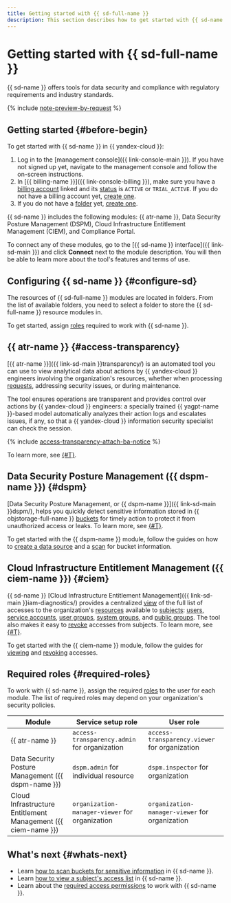 ```yaml
---
title: Getting started with {{ sd-full-name }}
description: This section describes how to get started with {{ sd-name }} and make use of its tools.
---
```


# Getting started with {{ sd-full-name }}

{{ sd-name }} offers tools for data security and compliance with regulatory requirements and industry standards.

{% include [note-preview-by-request](../_includes/note-preview-by-request.md) %}

## Getting started {#before-begin}

To get started with {{ sd-name }} in {{ yandex-cloud }}:

1. Log in to the [management console]({{ link-console-main }}). If you have not signed up yet, navigate to the management console and follow the on-screen instructions.
1. In [{{ billing-name }}]({{ link-console-billing }}), make sure you have a [billing account](../billing/concepts/billing-account.md) linked and its [status](../billing/concepts/billing-account-statuses.md) is `ACTIVE` or `TRIAL_ACTIVE`. If you do not have a billing account yet, [create one](../billing/quickstart/index.md#create_billing_account).
1. If you do not have a [folder](../resource-manager/concepts/resources-hierarchy.md#folder) yet, [create one](../resource-manager/operations/folder/create.md).

{{ sd-name }} includes the following modules: {{ atr-name }}, Data Security Posture Management (DSPM), Cloud Infrastructure Entitlement Management (CIEM), and Compliance Portal.

To connect any of these modules, go to the [{{ sd-name }} interface]({{ link-sd-main }}) and click **Connect** next to the module description. You will then be able to learn more about the tool's features and terms of use.

## Configuring {{ sd-name }} {#configure-sd}

The resources of {{ sd-full-name }} modules are located in folders. From the list of available folders, you need to select a folder to store the {{ sd-full-name }} resource modules in.

To get started, assign [roles](./security/index.md) required to work with {{ sd-name }}.

## {{ atr-name }} {#access-transparency}

[{{ atr-name }}]({{ link-sd-main }}transparency/) is an automated tool you can use to view analytical data about actions by {{ yandex-cloud }} engineers involving the organization's resources, whether when processing [requests](../support/overview.md), addressing security issues, or during maintenance.

The tool ensures operations are transparent and provides control over actions by {{ yandex-cloud }} engineers: a specially trained {{ yagpt-name }}-based model automatically analyzes their action logs and escalates issues, if any, so that a {{ yandex-cloud }} information security specialist can check the session.

{% include [access-transparency-attach-ba-notice](../_includes/security-deck/access-transparency-attach-ba-notice.md) %}

To learn more, see [{#T}](./concepts/access-transparency.md).

## Data Security Posture Management ({{ dspm-name }}) {#dspm}

[Data Security Posture Management, or {{ dspm-name }}]({{ link-sd-main }}dspm/), helps you quickly detect sensitive information stored in {{ objstorage-full-name }} [buckets](../storage/concepts/bucket.md) for timely action to protect it from unauthorized access or leaks. To learn more, see [{#T}](./concepts/dspm.md).

To get started with the {{ dspm-name }} module, follow the guides on how to [create a data source](./operations/dspm/create-data-source.md) and a [scan](./operations/dspm/create-scan.md) for bucket information.

## Cloud Infrastructure Entitlement Management ({{ ciem-name }}) {#ciem}

{{ sd-name }} [Cloud Infrastructure Entitlement Management]({{ link-sd-main }}iam-diagnostics/) provides a centralized [view](./operations/ciem/view-permissions.md) of the full list of accesses to the organization's [resources](../iam/concepts/access-control/resources-with-access-control.md) available to [subjects](../iam/concepts/access-control/index.md#subject): [users](../overview/roles-and-resources.md#users), [service accounts](../iam/concepts/users/service-accounts.md), [user groups](../organization/concepts/groups.md), [system groups](../iam/concepts/access-control/system-group.md), and [public groups](../iam/concepts/access-control/public-group.md). The tool also makes it easy to [revoke](./operations/ciem/revoke-permissions.md) accesses from subjects. To learn more, see [{#T}](./concepts/ciem.md).

To get started with the {{ ciem-name }} module, follow the guides for [viewing](./operations/ciem/view-permissions.md) and [revoking](./operations/ciem/revoke-permissions.md) accesses.


## Required roles {#required-roles}

To work with {{ sd-name }}, assign the required [roles](./security/index.md) to the user for each module. The list of required roles may depend on your organization's security policies.

| Module | Service setup role | User role |
| --- | --- | --- |
| {{ atr-name }} | `access-transparency.admin` for organization | `access-transparency.viewer` for organization |
| Data Security Posture Management ({{ dspm-name }}) | `dspm.admin` for individual resource | `dspm.inspector` for organization |
| Cloud Infrastructure Entitlement Management ({{ ciem-name }}) | `organization-manager-viewer` for organization | `organization-manager-viewer` for organization |

## What's next {#whats-next}

* Learn [how to scan buckets for sensitive information](./operations/dspm/create-scan.md) in {{ sd-name }}.
* Learn [how to view a subject's access list](./operations/ciem/view-permissions.md) in {{ sd-name }}.
* Learn about the [required access permissions](./security/index.md) to work with {{ sd-name }}.
